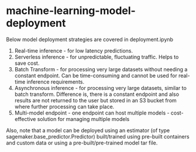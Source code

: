 # machine-learning-model-deployment

Below model deployment strategies are covered in deployment.ipynb

1. Real-time inference - for low latency predictions.
2. Serverless inference - for unpredictable, fluctuating traffic. Helps to save cost.
3. Batch Transform - for processing very large datasets without needing a constant endpoint. Can be time-consuming and cannot be used for real-time inference requirements.
4. Asynchronous inference - for processing very large datasets, similar to batch transform. Difference is, there is a constant endpoint and also results are not returned to the user but stored in an S3 bucket from where further processing can take place.
5. Multi-model endpoint - one endpoint can host multiple models - cost-effective solution for managing multiple models

Also, note that a model can be deployed using an estimator (of type sagemaker.base_predictor.Predictor) built/trained using pre-built containers and custom data or using a pre-built/pre-trained model tar file.
